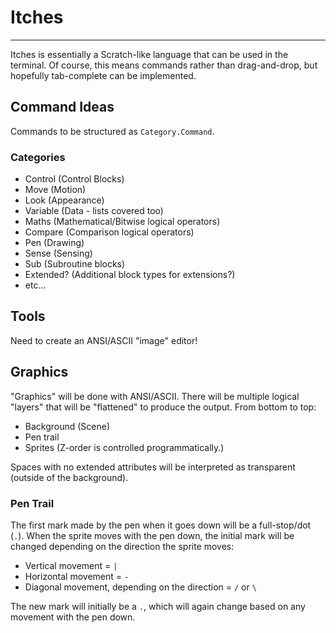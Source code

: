 # Itches
--------------

Itches is essentially a Scratch-like language that can be used in the terminal.
Of course, this means commands rather than drag-and-drop, but hopefully 
tab-complete can be implemented.

## Command Ideas

Commands to be structured as `Category.Command`.

### Categories

*	Control	(Control Blocks)
*	Move	(Motion)
*	Look	(Appearance)
*	Variable	(Data - lists covered too)
*	Maths	(Mathematical/Bitwise logical operators)
*	Compare	(Comparison logical operators)
*	Pen	(Drawing)
*	Sense	(Sensing)
*	Sub	(Subroutine blocks)
*	Extended?	(Additional block types for extensions?)
*	etc...

## Tools

Need to create an ANSI/ASCII "image" editor!

## Graphics

"Graphics" will be done with ANSI/ASCII.  There will be multiple logical 
"layers" that will be "flattened" to produce the output.  From bottom to top:

*	Background (Scene)
*	Pen trail
*	Sprites (Z-order is controlled programmatically.)

Spaces with no extended attributes will be interpreted as transparent (outside 
of the background).

### Pen Trail

The first mark made by the pen when it goes down will be a full-stop/dot (`.`).
When the sprite moves with the pen down, the initial mark will be changed 
depending on the direction the sprite moves:

*	Vertical movement = `|`
*	Horizontal movement = `-`
*	Diagonal movement, depending on the direction = `/` or `\`

The new mark will initially be a `.`, which will again change based on any 
movement with the pen down.


